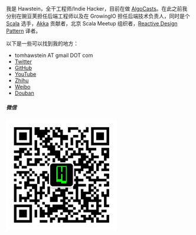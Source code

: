 我是 Hawstein，全干工程师/Indie Hacker，目前在做 [AlgoCasts](https://algocasts.io)。在此之前我分别在豌豆荚担任后端工程师以及在 GrowingIO 担任后端技术负责人，同时是个 [Scala](https://www.scala-lang.org/) 选手，[Akka](https://akka.io/) 贡献者，北京 Scala Meetup 组织者，[Reactive Design Pattern](https://item.jd.com/12518824.html) 译者。

以下是一些可以找到我的地方：

- tomhawstein AT gmail DOT com
- [Twitter](https://twitter.com/hawstein)
- [GitHub](https://github.com/hawstein)
- [YouTube](https://www.youtube.com/channel/UCehd_0QQXDr9PMEerTAQUBw)
- [Zhihu](https://www.zhihu.com/people/hawstein/)
- [Weibo](http://weibo.com/hawstein)
- [Douban](http://www.douban.com/people/53411557/)

##### 微信

<img style="width:300px;height:300px" src="/img/hawstein-studio-wechat.jpeg">
